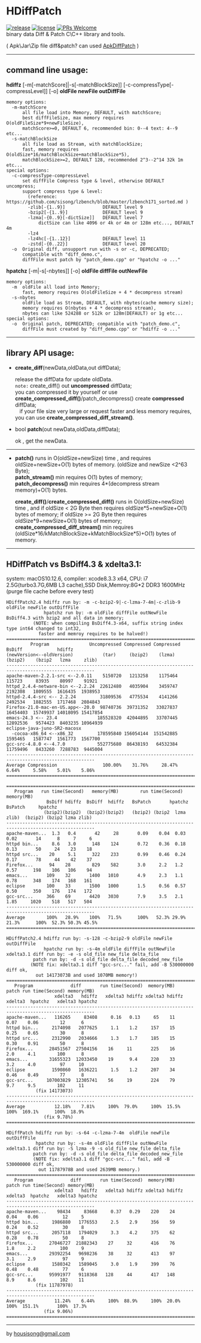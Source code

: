 **HDiffPatch**
================
[![release](https://img.shields.io/badge/release-v2.4-blue.svg)](https://github.com/sisong/HDiffPatch/releases)  [![license](https://img.shields.io/badge/license-MIT-blue.svg)](https://github.com/sisong/HDiffPatch/blob/master/LICENSE)  [![PRs Welcome](https://img.shields.io/badge/PRs-welcome-blue.svg)](https://github.com/sisong/HDiffPatch/pulls)   
binary data Diff & Patch C\C++ library and tools.   
   
( Apk\Jar\Zip file diff&patch? can used [ApkDiffPatch](https://github.com/sisong/ApkDiffPatch) )

---
## command line usage:
**hdiffz**  [-m[-matchScore]|-s[-matchBlockSize]] [-c-compressType[-compressLevel]] [-o]  **oldFile newFile outDiffFile**
```
memory options:
  -m-matchScore
      all file load into Memory, DEFAULT, with matchScore;
      best diffFileSize, max memory requires O(oldFileSize*9+newFileSize),
      matchScore>=0, DEFAULT 6, recommended bin: 0--4 text: 4--9 etc... 
  -s-matchBlockSize
      all file load as Stream, with matchBlockSize;
      fast, memory requires O(oldSize*16/matchBlockSize+matchBlockSize*5),
      matchBlockSize>=2, DEFAULT 128, recommended 2^3--2^14 32k 1m etc...
special options:
  -c-compressType-compressLevel 
      set diffFile Compress type & level, otherwise DEFAULT uncompress;
      support compress type & level:
        (reference: https://github.com/sisong/lzbench/blob/master/lzbench171_sorted.md )
        -zlib[-{1..9}]              DEFAULT level 9
        -bzip2[-{1..9}]             DEFAULT level 9
        -lzma[-{0..9}[-dictSize]]   DEFAULT level 7
            dictSize can like 4096 or 4k or 4m or 128m etc..., DEFAULT 4m
        -lz4
        -lz4hc[-{1..12}]            DEFAULT level 11
        -zstd[-{0..22}]             DEFAULT level 20
  -o  Original diff, unsupport run with -s or -c, DEPRECATED;
      compatible with "diff_demo.c",
      diffFile must patch by "patch_demo.cpp" or "hpatchz -o ..."
```
**hpatchz**  [-m|-s[-nbytes]] [-o]  **oldFile diffFile outNewFile**
```
memory options:
  -m  oldFile all load into Memory;
      fast, memory requires O(oldFileSize + 4 * decompress stream)
  -s-nbytes 
      oldFile load as Stream, DEFAULT, with nbytes(cache memory size);
      memory requires O(nbytes + 4 * decompress stream),
      nbytes can like 524288 or 512k or 128m(DEFAULT) or 1g etc...
special options:
  -o  Original patch, DEPRECATED; compatible with "patch_demo.c",
      diffFile must created by "diff_demo.cpp" or "hdiffz -o ..."
```

---
## library API usage:

*  **create_diff**(newData,oldData,out diffData);
   
   release the diffData for update oldData.  
   `note:` create_diff() out **uncompressed** diffData;     
    you can compressed it by yourself or use **create_compressed_diff()**/patch_decompress() create **compressed** diffData;   
    if your file size very large or request faster and less memory requires, you can use **create_compressed_diff_stream()**. 
   
*  bool **patch**(out newData,oldData,diffData);
   
   ok , get the newData. 

---
*  **patch()** runs in O(oldSize+newSize) time , and requires oldSize+newSize+O(1) bytes of memory. (oldSize and newSize \<2^63 Byte);     
   **patch_stream()** min requires O(1) bytes of memory;   
   **patch_decompress()** min requires 4\*(decompress stream memory)+O(1) bytes.   
   
   **create_diff()**/**create_compressed_diff()** runs in O(oldSize+newSize) time , and if oldSize \< 2G Byte then requires oldSize\*5+newSize+O(1) bytes of memory; if oldSize \>= 2G Byte then requires oldSize\*9+newSize+O(1) bytes of memory;  
   **create_compressed_diff_stream()** min requires (oldSize\*16/kMatchBlockSize+kMatchBlockSize\*5)+O(1) bytes of memory.

---
## HDiffPatch vs  BsDiff4.3 & xdelta3.1:
system: macOS10.12.6, compiler: xcode8.3.3 x64, CPU: i7 2.5G(turbo3.7G,6MB L3 cache),SSD Disk,Memroy:8G*2 DDR3 1600MHz   
   (purge file cache before every test)
```
HDiffPatch2.4 hdiffz run by: -m -c-bzip2-9|-c-lzma-7-4m|-c-zlib-9 oldFile newFile outDiffFile
              hpatchz run by: -m oldFile diffFile outNewFile
BsDiff4.3 with bzip2 and all data in memory;
          (NOTE: when compiling BsDiff4.3-x64, suffix string index type int64 changed to int32, 
            faster and memroy requires to be halved!)   
=======================================================================================================
         Program               Uncompressed Compressed Compressed  BsDiff             hdiffz
(newVersion<--oldVersion)           (tar)     (bzip2)    (lzma)    (bzip2)    (bzip2   lzma     zlib)
-------------------------------------------------------------------------------------------------------
apache-maven-2.2.1-src <--2.0.11    5150720   1213258    1175464    115723     83935    80997    91921
httpd_2.4.4-netware-bin <--2.2.24  22612480   4035904    3459747   2192308   1809555  1616435  1938953
httpd-2.4.4-src <-- 2.2.24         31809536   4775534    4141266   2492534   1882555  1717468  2084843
Firefox-21.0-mac-en-US.app<--20.0  98740736  39731352   33027837  16454403  15749937 14018095 15417854
emacs-24.3 <-- 23.4               185528320  42044895   33707445  12892536   9574423  8403235 10964939
eclipse-java-juno-SR2-macosx
  -cocoa-x86_64 <--x86_32         178595840 156054144  151542885   1595465   1587747  1561773  1567700
gcc-src-4.8.0 <--4.7.0            552775680  86438193   64532384  11759496   8433260  7288783  9445004
-------------------------------------------------------------------------------------------------------
Average Compression                 100.00%    31.76%     28.47%     6.64%     5.58%    5.01%    5.86%
=======================================================================================================

=======================================================================================================
   Program   run time(Second)   memory(MB)        run time(Second)              memory(MB)
               BsDiff hdiffz  BsDiff  hdiffz   BsPatch       hpatchz        BsPatch     hpatchz 
              (bzip2)(bzip2)  (bzip2)(bzip2)   (bzip2) (bzip2  lzma  zlib)  (bzip2) (bzip2 lzma zlib)
-------------------------------------------------------------------------------------------------------
apache-maven...  1.3   0.4       42     28       0.09    0.04  0.03  0.02       14      8     7     6
httpd bin...     8.6   3.0      148    124       0.72    0.36  0.18  0.13       50     24    23    18
httpd src...    20     5.1      322    233       0.99    0.46  0.24  0.17       78     44    42    37
Firefox...      94    28        829    582       3.0     2.2   1.2   0.57      198    106   106    94
emacs...       109    32       1400   1010       4.9     2.3   1.1   0.78      348    174   168   161
eclipse        100    33       1500   1000       1.5     0.56  0.57  0.50      350    176   174   172
gcc-src...     366    69       4420   3030       7.9     3.5   2.1   1.85     1020    518   517   504
-------------------------------------------------------------------------------------------------------
Average        100%   28.9%    100%   71.5%      100%   52.3% 29.9% 21.3%      100%  52.3% 50.3% 45.5%
=======================================================================================================
```
   
   
```
HDiffPatch2.4 hdiffz run by: -s-128 -c-bzip2-9 oldFile newFile outDiffFile
              hpatchz run by: -s-4m oldFile diffFile outNewFile
xdelta3.1 diff run by: -e -s old_file new_file delta_file   
          patch run by: -d -s old_file delta_file decoded_new_file
         (NOTE fix: xdelta3.1 diff "gcc-src..." fail, add -B 530000000 diff ok,
           out 14173073B and used 1070MB memory!)
=======================================================================================================
   Program              diff       run time(Second)  memory(MB)    patch run time(Second) memory(MB)
                  xdelta3   hdiffz   xdelta3 hdiffz xdelta3 hdiffz  xdelta3  hpatchz   xdelta3 hpatchz
-------------------------------------------------------------------------------------------------------
apache-maven...   116265     83408     0.16   0.13     65    11       0.07    0.06        12      6
httpd bin...     2174098   2077625     1.1    1.2     157    15       0.25    0.65        30      8
httpd src...     2312990   2034666     1.3    1.7     185    15       0.30    0.91        50      8
Firefox...      28451567  27504156    16     11       225    16       2.0     4.1        100      8
emacs...        31655323  12033450    19      9.4     220    33       3.2     4.0         97     10
eclipse          1590860   1636221     1.5    1.2     207    34       0.46    0.49        77      8 
gcc-src...     107003829  12305741    56     19       224    79       9.7     9.5        102     11 
           (fix 14173073)
-------------------------------------------------------------------------------------------------------
Average           12.18%    7.81%     100%  79.0%     100%  15.5%      100%  169.1%      100%  18.9%
              (fix 9.78%)
=======================================================================================================

HDiffPatch hdiffz run by: -s-64 -c-lzma-7-4m  oldFile newFile outDiffFile
           hpatchz run by: -s-4m oldFile diffFile outNewFile
xdelta3.1 diff run by: -S lzma -9 -s old_file new_file delta_file   
          patch run by: -d -s old_file delta_file decoded_new_file
          (NOTE fix: xdelta3.1 diff "gcc-src..." fail, add -B 530000000 diff ok,
            out 11787978B and used 2639MB memory.)
=======================================================================================================
   Program              diff       run time(Second)  memory(MB)    patch run time(Second) memory(MB)
                  xdelta3   hdiffz   xdelta3 hdiffz xdelta3 hdiffz  xdelta3  hpatchz   xdelta3 hpatchz
-------------------------------------------------------------------------------------------------------
apache-maven...    98434     83668     0.37   0.29    220    24       0.04    0.06         12     5
httpd bin...     1986880   1776553     2.5    2.9     356    59       0.24    0.52         30     8
httpd src...     2057118   1794029     3.3    4.2     375    62       0.28    0.78         50     8
Firefox...      27046727  21882343    27     32       416    76       1.8     2.2         100     9
emacs...        29392254   9698236    38     32       413    97       3.1     2.9          97     9
eclipse          1580342   1589045     3.0    1.9     399    76       0.48    0.48         77     6 
gcc-src...      95991977   9118368   128     44       417   148       8.9     8.6         102    11 
           (fix 11787978)
-------------------------------------------------------------------------------------------------------
Average           11.24%    6.44%     100%  88.9%     100%  20.0%      100%  151.1%       100%  17.3%
              (fix 9.06%)
=======================================================================================================
```
  
---
by housisong@gmail.com  

